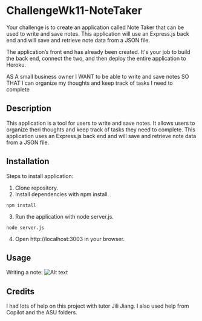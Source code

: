 # ChallengeWk11-NoteTaker

Your challenge is to create an application called Note Taker that can be used to write and save notes. This application will use an Express.js back end and will save and retrieve note data from a JSON file.

The application’s front end has already been created. It's your job to build the back end, connect the two, and then deploy the entire application to Heroku.

AS A small business owner
I WANT to be able to write and save notes
SO THAT I can organize my thoughts and keep track of tasks I need to complete

## Description
This application is a tool for users to write and save notes. It allows users to organize theri thoughts and keep track of tasks they need to complete. This application uses an Express.js back end and will save and retrieve note data from a JSON file.

## Installation
Steps to install application:
1. Clone repository.
2. Install dependencies with npm install.

```npm install```

3. Run the application with node server.js.

```node server.js```

4. Open http://localhost:3003 in your browser.

## Usage
Writing a note:
![Alt text](<public/assets/pictures/Screenshot 2023-11-27 at 3.55.29 PM.png>)

## Credits 
I had lots of help on this project with tutor Jili Jiang. I also used help from Copilot and the ASU folders.